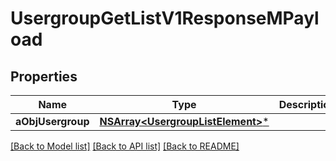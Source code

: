 # UsergroupGetListV1ResponseMPayload

## Properties
Name | Type | Description | Notes
------------ | ------------- | ------------- | -------------
**aObjUsergroup** | [**NSArray&lt;UsergroupListElement&gt;***](UsergroupListElement.md) |  | 

[[Back to Model list]](../README.md#documentation-for-models) [[Back to API list]](../README.md#documentation-for-api-endpoints) [[Back to README]](../README.md)


